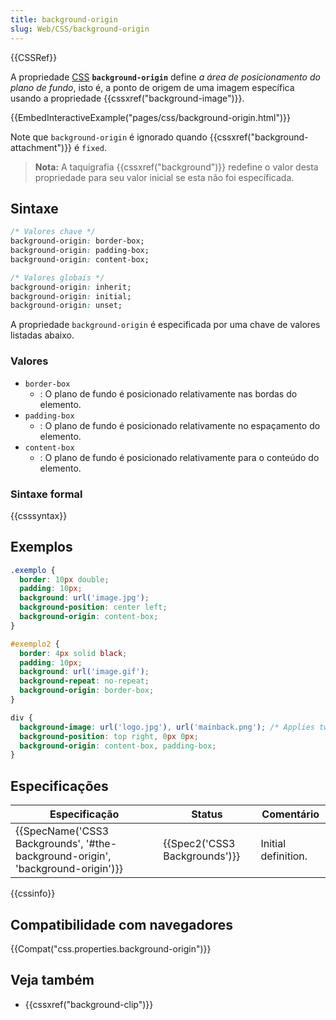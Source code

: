```yaml
---
title: background-origin
slug: Web/CSS/background-origin
---
```


{{CSSRef}}

A propriedade [CSS](/pt-BR/docs/Web/CSS) **`background-origin`** define _a área de posicionamento do plano de fundo_, isto é, a ponto de origem de uma imagem específica usando a propriedade {{cssxref("background-image")}}.

{{EmbedInteractiveExample("pages/css/background-origin.html")}}

Note que `background-origin` é ignorado quando {{cssxref("background-attachment")}} é `fixed`.

> **Nota:** A taquigrafia {{cssxref("background")}} redefine o valor desta propriedade para seu valor inicial se esta não foi específicada.

## Sintaxe

```css
/* Valores chave */
background-origin: border-box;
background-origin: padding-box;
background-origin: content-box;

/* Valores globais */
background-origin: inherit;
background-origin: initial;
background-origin: unset;
```

A propriedade `background-origin` é especificada por uma chave de valores listadas abaixo.

### Valores

- `border-box`
  - : O plano de fundo é posicionado relativamente nas bordas do elemento.
- `padding-box`
  - : O plano de fundo é posicionado relativamente no espaçamento do elemento.
- `content-box`
  - : O plano de fundo é posicionado relativamente para o conteúdo do elemento.

### Sintaxe formal

{{csssyntax}}

## Exemplos

```css
.exemplo {
  border: 10px double;
  padding: 10px;
  background: url('image.jpg');
  background-position: center left;
  background-origin: content-box;
}
```

```css
#exemplo2 {
  border: 4px solid black;
  padding: 10px;
  background: url('image.gif');
  background-repeat: no-repeat;
  background-origin: border-box;
}
```

```css
div {
  background-image: url('logo.jpg'), url('mainback.png'); /* Applies two images to the background */
  background-position: top right, 0px 0px;
  background-origin: content-box, padding-box;
}
```

## Especificações

| Especificação                                                                                            | Status                                   | Comentário          |
| -------------------------------------------------------------------------------------------------------- | ---------------------------------------- | ------------------- |
| {{SpecName('CSS3 Backgrounds', '#the-background-origin', 'background-origin')}} | {{Spec2('CSS3 Backgrounds')}} | Initial definition. |

{{cssinfo}}

## Compatibilidade com navegadores

{{Compat("css.properties.background-origin")}}

## Veja também

- {{cssxref("background-clip")}}
